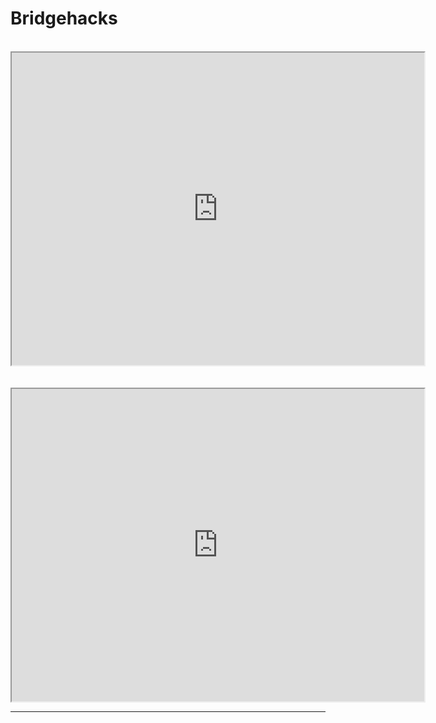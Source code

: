 # Bridgehacks
<html>
    <head>
        <title>My Great Game</title>
    </head>
    <body>

    
<div>
    <iframe src="https://playcanv.as/p/61fb1da9/" height="500" width="660">
    </iframe>
</div>
<br>

<div>
    <iframe src="https://playcanv.as/p/61fb1da9/" height="500" width="660">
    </iframe>
</div>
<hr>

   </body>
</html>

